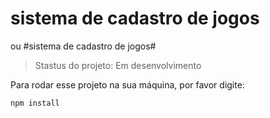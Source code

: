 <h1>sistema de cadastro de jogos</h1> ou #sistema de cadastro de jogos#

> Stastus do projeto: Em desenvolvimento

Para rodar esse projeto na sua máquina, por favor digite:

```
npm install
```
